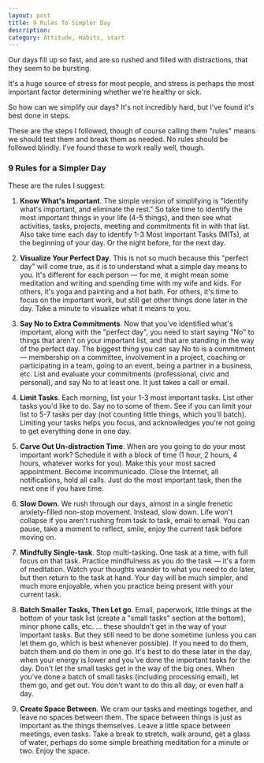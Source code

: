 ```yaml
---
layout: post
title: 9 Rules To Simpler Day
description: 
category: Attitude, Habits, start
---
```

Our days fill up so fast, and are so rushed and filled with distractions, that they seem to be bursting.

It's a huge source of stress for most people, and stress is perhaps the most important factor determining whether we're healthy or sick.

So how can we simplify our days? It's not incredibly hard, but I've found it's best done in steps.

These are the steps I followed, though of course calling them "rules" means we should test them and break them as needed. No rules should be followed blindly. I've found these to work really well, though.


### 9 Rules for a Simpler Day

These are the rules I suggest:

1. **Know What's Important**. The simple version of simplifying is "Identify what's important, and eliminate the rest." So take time to identify the most important things in your life (4-5 things), and then see what activities, tasks, projects, meeting and commitments fit in with that list. Also take time each day to identify 1-3 Most Important Tasks (MITs), at the beginning of your day. Or the night before, for the next day.

2. **Visualize Your Perfect Day**. This is not so much because this "perfect day" will come true, as it is to understand what a simple day means to you. It's different for each person — for me, it might mean some meditation and writing and spending time with my wife and kids. For others, it's yoga and painting and a hot bath. For others, it's time to focus on the important work, but still get other things done later in the day. Take a minute to visualize what it means to you.

3. **Say No to Extra Commitments**. Now that you've identified what's important, along with the "perfect day", you need to start saying "No" to things that aren't on your important list, and that are standing in the way of the perfect day. The biggest thing you can say No to is a commitment — membership on a committee, involvement in a project, coaching or participating in a team, going to an event, being a partner in a business, etc. List and evaluate your commitments (professional, civic and personal), and say No to at least one. It just takes a call or email.

4. **Limit Tasks**. Each morning, list your 1-3 most important tasks. List other tasks you'd like to do. Say no to some of them. See if you can limit your list to 5-7 tasks per day (not counting little things, which you'll batch). Limiting your tasks helps you focus, and acknowledges you're not going to get everything done in one day.

5. **Carve Out Un-distraction Time**. When are you going to do your most important work? Schedule it with a block of time (1 hour, 2 hours, 4 hours, whatever works for you). Make this your most sacred appointment. Become incommunicado. Close the Internet, all notifications, hold all calls. Just do the most important task, then the next one if you have time.

6. **Slow Down**. We rush through our days, almost in a single frenetic anxiety-filled non-stop movement. Instead, slow down. Life won't collapse if you aren't rushing from task to task, email to email. You can pause, take a moment to reflect, smile, enjoy the current task before moving on.

7. **Mindfully Single-task**. Stop multi-tasking. One task at a time, with full focus on that task. Practice mindfulness as you do the task — it's a form of meditation. Watch your thoughts wander to what you need to do later, but then return to the task at hand. Your day will be much simpler, and much more enjoyable, when you practice being present with your current task.

8. **Batch Smaller Tasks, Then Let go**. Email, paperwork, little things at the bottom of your task list (create a "small tasks" section at the bottom), minor phone calls, etc. … these shouldn't get in the way of your important tasks. But they still need to be done sometime (unless you can let them go, which is best whenever possible). If you need to do them, batch them and do them in one go. It's best to do these later in the day, when your energy is lower and you've done the important tasks for the day. Don't let the small tasks get in the way of the big ones. When you've done a batch of small tasks (including processing email), let them go, and get out. You don't want to do this all day, or even half a day.

9. **Create Space Between**. We cram our tasks and meetings together, and leave no spaces between them. The space between things is just as important as the things themselves. Leave a little space between meetings, even tasks. Take a break to stretch, walk around, get a glass of water, perhaps do some simple breathing meditation for a minute or two. Enjoy the space.

[1]: http://katieball.me/kasper
  
